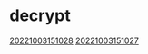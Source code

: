 # decrypt
[20221003151028](/zet/20221003151028/README.md)
[20221003151027](/zet/20221003151027/README.md)

